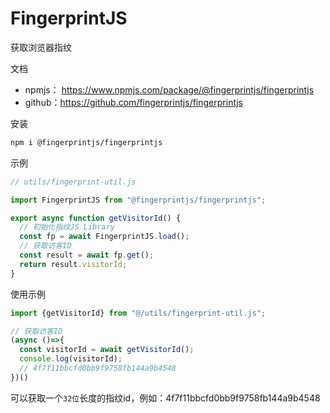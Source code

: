 # FingerprintJS

获取浏览器指纹

文档

- npmjs： https://www.npmjs.com/package/@fingerprintjs/fingerprintjs
- github：https://github.com/fingerprintjs/fingerprintjs

安装

```bash
npm i @fingerprintjs/fingerprintjs
```

示例

```js
// utils/fingerprint-util.js

import FingerprintJS from "@fingerprintjs/fingerprintjs";

export async function getVisitorId() {
  // 初始化指纹JS Library
  const fp = await FingerprintJS.load();
  // 获取访客ID
  const result = await fp.get();
  return result.visitorId;
}
```

使用示例

```js
import {getVisitorId} from "@/utils/fingerprint-util.js";

// 获取访客ID
(async ()=>{
  const visitorId = await getVisitorId();
  console.log(visitorId);
  // 4f7f11bbcfd0bb9f9758fb144a9b4548
})()
```

可以获取一个`32位`长度的指纹id，例如：4f7f11bbcfd0bb9f9758fb144a9b4548


